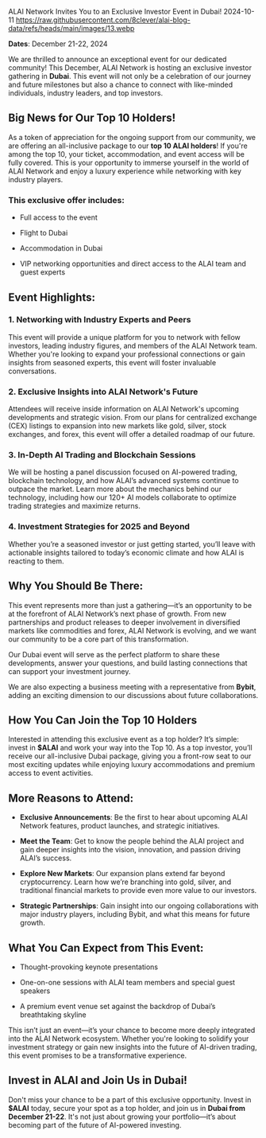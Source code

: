 ALAI Network Invites You to an Exclusive Investor Event in Dubai!
2024-10-11
https://raw.githubusercontent.com/8clever/alai-blog-data/refs/heads/main/images/13.webp

**Dates**: December 21-22, 2024

We are thrilled to announce an exceptional event for our dedicated community! This December, ALAI Network is hosting an exclusive investor gathering in **Dubai**. This event will not only be a celebration of our journey and future milestones but also a chance to connect with like-minded individuals, industry leaders, and top investors.

## Big News for Our Top 10 Holders!

As a token of appreciation for the ongoing support from our community, we are offering an all-inclusive package to our **top 10 ALAI holders**! If you're among the top 10, your ticket, accommodation, and event access will be fully covered. This is your opportunity to immerse yourself in the world of ALAI Network and enjoy a luxury experience while networking with key industry players.

### This exclusive offer includes:

- Full access to the event

- Flight to Dubai

- Accommodation in Dubai

- VIP networking opportunities and direct access to the ALAI team and guest experts

## Event Highlights:

### 1. Networking with Industry Experts and Peers

This event will provide a unique platform for you to network with fellow investors, leading industry figures, and members of the ALAI Network team. Whether you're looking to expand your professional connections or gain insights from seasoned experts, this event will foster invaluable conversations.

### 2. Exclusive Insights into ALAI Network's Future

Attendees will receive inside information on ALAI Network's upcoming developments and strategic vision. From our plans for centralized exchange (CEX) listings to expansion into new markets like gold, silver, stock exchanges, and forex, this event will offer a detailed roadmap of our future.

### 3. In-Depth AI Trading and Blockchain Sessions

We will be hosting a panel discussion focused on AI-powered trading, blockchain technology, and how ALAI’s advanced systems continue to outpace the market. Learn more about the mechanics behind our technology, including how our 120+ AI models collaborate to optimize trading strategies and maximize returns.

### 4. Investment Strategies for 2025 and Beyond

Whether you’re a seasoned investor or just getting started, you’ll leave with actionable insights tailored to today’s economic climate and how ALAI is reacting to them.

## Why You Should Be There:

This event represents more than just a gathering—it’s an opportunity to be at the forefront of ALAI Network’s next phase of growth. From new partnerships and product releases to deeper involvement in diversified markets like commodities and forex, ALAI Network is evolving, and we want our community to be a core part of this transformation.

Our Dubai event will serve as the perfect platform to share these developments, answer your questions, and build lasting connections that can support your investment journey.

We are also expecting a business meeting with a representative from **Bybit**, adding an exciting dimension to our discussions about future collaborations.

## How You Can Join the Top 10 Holders

Interested in attending this exclusive event as a top holder? It’s simple: invest in **$ALAI** and work your way into the Top 10. As a top investor, you’ll receive our all-inclusive Dubai package, giving you a front-row seat to our most exciting updates while enjoying luxury accommodations and premium access to event activities.

## More Reasons to Attend:

- **Exclusive Announcements**: Be the first to hear about upcoming ALAI Network features, product launches, and strategic initiatives.

- **Meet the Team**: Get to know the people behind the ALAI project and gain deeper insights into the vision, innovation, and passion driving ALAI’s success.

- **Explore New Markets**: Our expansion plans extend far beyond cryptocurrency. Learn how we’re branching into gold, silver, and traditional financial markets to provide even more value to our investors.

- **Strategic Partnerships**: Gain insight into our ongoing collaborations with major industry players, including Bybit, and what this means for future growth.

## What You Can Expect from This Event:

- Thought-provoking keynote presentations

- One-on-one sessions with ALAI team members and special guest speakers

- A premium event venue set against the backdrop of Dubai’s breathtaking skyline

This isn’t just an event—it’s your chance to become more deeply integrated into the ALAI Network ecosystem. Whether you're looking to solidify your investment strategy or gain new insights into the future of AI-driven trading, this event promises to be a transformative experience.

## Invest in ALAI and Join Us in Dubai!

Don't miss your chance to be a part of this exclusive opportunity. Invest in **$ALAI** today, secure your spot as a top holder, and join us in **Dubai from December 21-22**. It's not just about growing your portfolio—it’s about becoming part of the future of AI-powered investing.
